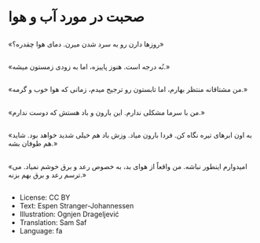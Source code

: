 # صحبت در مورد آب و هوا

##
«روزها دارن رو به سرد شدن میرن. دمای هوا چقدره؟»

##
«نُه درجه است. هنوز پاییزه، اما به زودی زمستون میشه.»

##
«من مشتاقانه منتظر بهارم، اما تابستون رو ترجیح میدم، زمانی که هوا خوب و گرمه.»

##
«من با سرما مشکلی ندارم. این بارون و باد هستش که دوست ندارم.»

##
«به اون ابرهای تیره نگاه کن. فردا بارون میاد. وزش باد هم خیلی شدید خواهد بود. شاید هم طوفان بشه.»

##
«امیدوارم اینطور نباشه. من واقعاً از هوای بد، به خصوص رعد و برق خوشم نمیاد. می ترسم رعد و برق بهم بزنه.»

##
* License: CC BY
* Text: Espen Stranger-Johannessen
* Illustration: Ognjen Drageljević
* Translation: Sam Saf
* Language: fa
